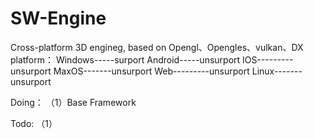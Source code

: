 # SW-Engine
Cross-platform  3D engineg, based on Opengl、Opengles、vulkan、DX
platform：
Windows-----surport
Android-----unsurport
IOS---------unsurport
MaxOS-------unsurport
Web---------unsurport
Linux-------unsurport



Doing：
（1）Base Framework

Todo:
（1）

